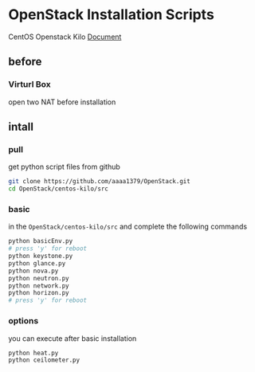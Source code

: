 # OpenStack Installation Scripts
CentOS Openstack Kilo [Document][1]

## before
### Virturl Box
open two NAT before installation

## intall
### pull
get python script files from github

```sh
git clone https://github.com/aaaa1379/OpenStack.git
cd OpenStack/centos-kilo/src
```

### basic
in the `OpenStack/centos-kilo/src` and complete the following commands

```sh
python basicEnv.py
# press 'y' for reboot
python keystone.py
python glance.py
python nova.py
python neutron.py
python network.py
python horizon.py
# press 'y' for reboot
```

### options
you can execute after basic installation

```sh
python heat.py
python ceilometer.py
```

[1]: http://docs.openstack.org/kilo/install-guide/install/yum/content/

